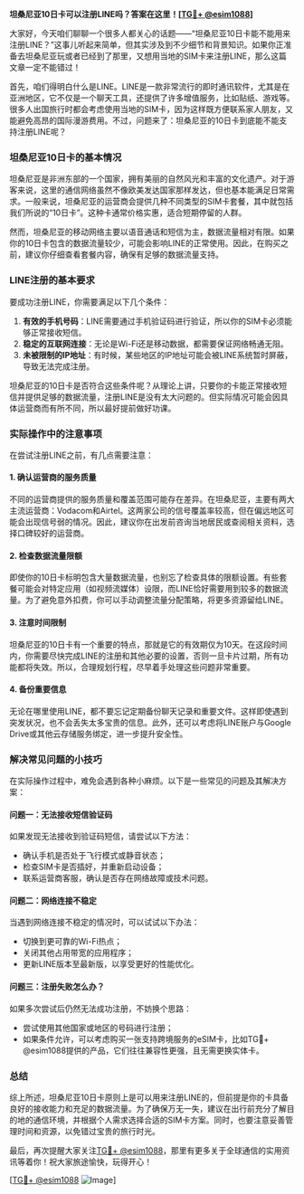 **坦桑尼亚10日卡可以注册LINE吗？答案在这里！[[TG💪+ @esim1088](https://t.me/s/esim1088)]**

大家好，今天咱们聊聊一个很多人都关心的话题——“坦桑尼亚10日卡能不能用来注册LINE？”这事儿听起来简单，但其实涉及到不少细节和背景知识。如果你正准备去坦桑尼亚玩或者已经到了那里，又想用当地的SIM卡来注册LINE，那么这篇文章一定不能错过！

首先，咱们得明白什么是LINE。LINE是一款非常流行的即时通讯软件，尤其是在亚洲地区，它不仅是一个聊天工具，还提供了许多增值服务，比如贴纸、游戏等。很多人出国旅行时都会考虑使用当地的SIM卡，因为这样既方便联系家人朋友，又能避免高昂的国际漫游费用。不过，问题来了：坦桑尼亚的10日卡到底能不能支持注册LINE呢？

### **坦桑尼亚10日卡的基本情况**

坦桑尼亚是非洲东部的一个国家，拥有美丽的自然风光和丰富的文化遗产。对于游客来说，这里的通信网络虽然不像欧美发达国家那样发达，但也基本能满足日常需求。一般来说，坦桑尼亚的运营商会提供几种不同类型的SIM卡套餐，其中就包括我们所说的“10日卡”。这种卡通常价格实惠，适合短期停留的人群。

然而，坦桑尼亚的移动网络主要以语音通话和短信为主，数据流量相对有限。如果你的10日卡包含的数据流量较少，可能会影响LINE的正常使用。因此，在购买之前，建议你仔细查看套餐内容，确保有足够的数据流量支持。

### **LINE注册的基本要求**

要成功注册LINE，你需要满足以下几个条件：

1. **有效的手机号码**：LINE需要通过手机验证码进行验证，所以你的SIM卡必须能够正常接收短信。
2. **稳定的互联网连接**：无论是Wi-Fi还是移动数据，都需要保证网络畅通无阻。
3. **未被限制的IP地址**：有时候，某些地区的IP地址可能会被LINE系统暂时屏蔽，导致无法完成注册。

坦桑尼亚的10日卡是否符合这些条件呢？从理论上讲，只要你的卡能正常接收短信并提供足够的数据流量，注册LINE是没有太大问题的。但实际情况可能会因具体运营商而有所不同，所以最好提前做好功课。

### **实际操作中的注意事项**

在尝试注册LINE之前，有几点需要注意：

#### **1. 确认运营商的服务质量**
不同的运营商提供的服务质量和覆盖范围可能存在差异。在坦桑尼亚，主要有两大主流运营商：Vodacom和Airtel。这两家公司的信号覆盖率较高，但在偏远地区可能会出现信号弱的情况。因此，建议你在出发前咨询当地居民或查阅相关资料，选择口碑较好的运营商。

#### **2. 检查数据流量限额**
即使你的10日卡标明包含大量数据流量，也别忘了检查具体的限额设置。有些套餐可能会对特定应用（如视频流媒体）设限，而LINE恰好需要用到较多的数据流量。为了避免意外扣费，你可以手动调整流量分配策略，将更多资源留给LINE。

#### **3. 注意时间限制**
坦桑尼亚的10日卡有一个重要的特点，那就是它的有效期仅为10天。在这段时间内，你需要尽快完成LINE的注册和其他必要的设置，否则一旦卡片过期，所有功能都将失效。所以，合理规划行程，尽早着手处理这些问题非常重要。

#### **4. 备份重要信息**
无论在哪里使用LINE，都不要忘记定期备份聊天记录和重要文件。这样即使遇到突发状况，也不会丢失太多宝贵的信息。此外，还可以考虑将LINE账户与Google Drive或其他云存储服务绑定，进一步提升安全性。

### **解决常见问题的小技巧**

在实际操作过程中，难免会遇到各种小麻烦。以下是一些常见的问题及其解决方案：

#### **问题一：无法接收短信验证码**
如果发现无法接收到验证码短信，请尝试以下方法：
- 确认手机是否处于飞行模式或静音状态；
- 检查SIM卡是否插好，并重新启动设备；
- 联系运营商客服，确认是否存在网络故障或技术问题。

#### **问题二：网络连接不稳定**
当遇到网络连接不稳定的情况时，可以试试以下办法：
- 切换到更可靠的Wi-Fi热点；
- 关闭其他占用带宽的应用程序；
- 更新LINE版本至最新版，以享受更好的性能优化。

#### **问题三：注册失败怎么办？**
如果多次尝试后仍然无法成功注册，不妨换个思路：
- 尝试使用其他国家或地区的号码进行注册；
- 如果条件允许，可以考虑购买一张支持跨境服务的eSIM卡，比如TG💪+ @esim1088提供的产品，它们往往兼容性更强，且无需更换实体卡。

### **总结**

综上所述，坦桑尼亚10日卡原则上是可以用来注册LINE的，但前提是你的卡具备良好的接收能力和充足的数据流量。为了确保万无一失，建议在出行前充分了解目的地的通信环境，并根据个人需求选择合适的SIM卡方案。同时，也要注意妥善管理时间和资源，以免错过宝贵的旅行时光。

最后，再次提醒大家关注[TG💪+ @esim1088](https://t.me/s/esim1088)，那里有更多关于全球通信的实用资讯等着你！祝大家旅途愉快，玩得开心！

[[TG💪+ @esim1088](https://t.me/s/esim1088) ![Image](https://i.postimg.cc/4NQfJmqS/Snipaste-2025-05-13-00-14-12.png)]